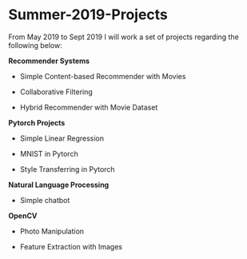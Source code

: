 # Summer-2019-Projects

From May 2019 to Sept 2019 I will work a set of projects regarding the following below:

__Recommender Systems__

+ Simple Content-based Recommender with Movies

+ Collaborative Filtering

+ Hybrid Recommender with Movie Dataset

__Pytorch Projects__

+ Simple Linear Regression

+ MNIST in Pytorch

+ Style Transferring in Pytorch

__Natural Language Processing__

+ Simple chatbot

__OpenCV__

+ Photo Manipulation 

+ Feature Extraction with Images


